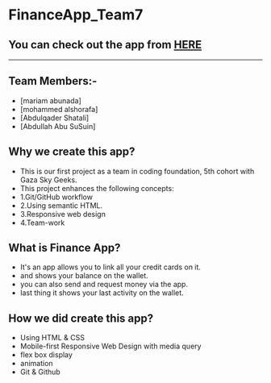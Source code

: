 # FinanceApp_Team7
## You can check out the app from [HERE](https://gsg-cf05.github.io/FinanceApp_Team7/)

---
## Team Members:-

- [mariam abunada]
- [mohammed alshorafa]
- [Abdulqader Shatali]
- [Abdullah Abu SuSuin]

## Why we create this app?
- This is our first project as a team in coding foundation, 5th cohort with Gaza Sky Geeks.
- This project enhances the following concepts:
- 1.Git/GitHub workflow
- 2.Using semantic HTML.
- 3.Responsive web design
- 4.Team-work




## What is Finance App?
- It's an app allows you to link all your credit cards on it.
- and shows your balance on the wallet.
- you can also send and request money via the app.
- last thing it shows your last activity on the wallet.

## How we did create this app?

- Using HTML & CSS
- Mobile-first Responsive Web Design with media query
- flex box display
- animation
- Git & Github
